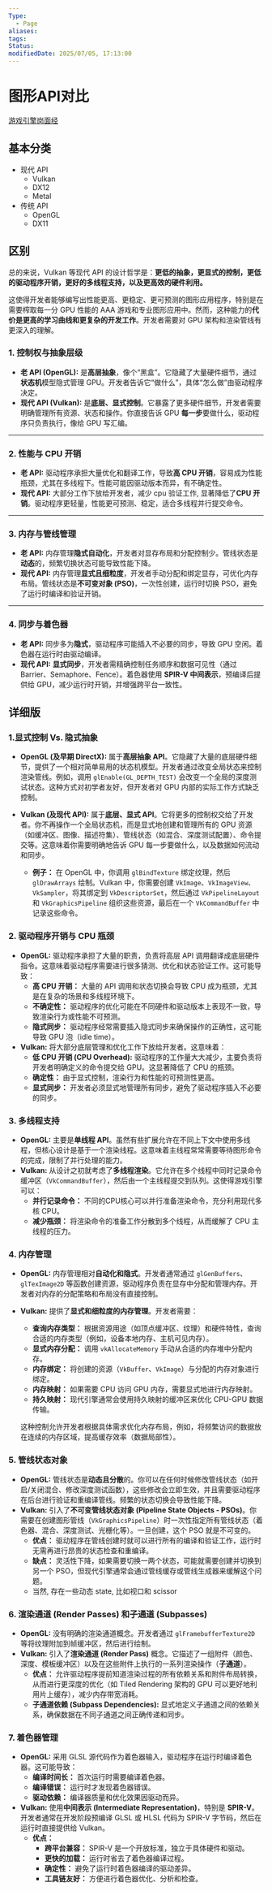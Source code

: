 ```yaml
---
Type:
  - Page
aliases: 
tags: 
Status:
modifiedDate: 2025/07/05, 17:13:00
---
```


# 图形API对比

[游戏引擎岗面经](游戏引擎岗面经.md)

## 基本分类

- 现代 API
	- Vulkan
	- DX12
	- Metal
- 传统 API
	- OpenGL
	- DX11

## 区别

总的来说，Vulkan 等现代 API 的设计哲学是：**更低的抽象，更显式的控制，更低的驱动程序开销，更好的多线程支持，以及更高效的硬件利用。**

这使得开发者能够编写出性能更高、更稳定、更可预测的图形应用程序，特别是在需要榨取每一分 GPU 性能的 AAA 游戏和专业图形应用中。然而，这种能力的**代价是更高的学习曲线和更复杂的开发工作**。开发者需要对 GPU 架构和渲染管线有更深入的理解。

### 1. 控制权与抽象层级

- **老 API (OpenGL):** 是**高层抽象**，像个“黑盒”。它隐藏了大量硬件细节，通过**状态机**模型隐式管理 GPU。开发者告诉它“做什么”，具体“怎么做”由驱动程序决定。
- **现代 API (Vulkan):** 是**底层、显式控制**。它暴露了更多硬件细节，开发者需要明确管理所有资源、状态和操作。你直接告诉 GPU **每一步**要做什么，驱动程序只负责执行，像给 GPU 写汇编。

---

### 2. 性能与 CPU 开销

- **老 API:** 驱动程序承担大量优化和翻译工作，导致**高 CPU 开销**，容易成为性能瓶颈，尤其在多线程下。性能可能因驱动版本而异，有不确定性。
- **现代 API:** 大部分工作下放给开发者，减少 cpu 验证工作, 显著降低了**CPU 开销**。驱动程序更轻量，性能更可预测、稳定，适合多线程并行提交命令。

---

### 3. 内存与管线管理

- **老 API:** 内存管理**隐式自动化**，开发者对显存布局和分配控制少。管线状态是**动态**的，频繁切换状态可能导致性能下降。
- **现代 API:** 内存管理**显式且细粒度**，开发者手动分配和绑定显存，可优化内存布局。管线状态是**不可变对象 (PSO)**，一次性创建，运行时切换 PSO，避免了运行时编译和验证开销。

---

### 4. 同步与着色器

- **老 API:** 同步多为**隐式**，驱动程序可能插入不必要的同步，导致 GPU 空闲。着色器在运行时由驱动编译。
- **现代 API:** **显式同步**，开发者需精确控制任务顺序和数据可见性（通过 Barrier、Semaphore、Fence）。着色器使用 **SPIR-V 中间表示**，预编译后提供给 GPU，减少运行时开销，并增强跨平台一致性。

## 详细版

### 1.显式控制 Vs. 隐式抽象

- **OpenGL (及早期 DirectX):** 属于**高层抽象 API**。它隐藏了大量的底层硬件细节，提供了一个相对简单易用的状态机模型。开发者通过改变全局状态来控制渲染管线。例如，调用 `glEnable(GL_DEPTH_TEST)` 会改变一个全局的深度测试状态。这种方式对初学者友好，但开发者对 GPU 内部的实际工作方式缺乏控制。
    
- **Vulkan (及现代 API):** 属于**底层、显式 API**。它将更多的控制权交给了开发者。你不再操作一个全局状态机，而是显式地创建和管理所有的 GPU 资源（如缓冲区、图像、描述符集）、管线状态（如混合、深度测试配置）、命令提交等。这意味着你需要明确地告诉 GPU 每一步要做什么，以及数据如何流动和同步。
    
    - **例子：** 在 OpenGL 中，你调用 `glBindTexture` 绑定纹理，然后 `glDrawArrays` 绘制。Vulkan 中，你需要创建 `VkImage`、`VkImageView`、`VkSampler`，将其绑定到 `VkDescriptorSet`，然后通过 `VkPipelineLayout` 和 `VkGraphicsPipeline` 组织这些资源，最后在一个 `VkCommandBuffer` 中记录这些命令。

### 2. 驱动程序开销与 CPU 瓶颈

- **OpenGL:** 驱动程序承担了大量的职责，负责将高层 API 调用翻译成底层硬件指令。这意味着驱动程序需要进行很多猜测、优化和状态验证工作。这可能导致：
    - **高 CPU 开销：** 大量的 API 调用和状态切换会导致 CPU 成为瓶颈，尤其是在复杂的场景和多线程环境下。
    - **不确定性：** 驱动程序的优化可能在不同硬件和驱动版本上表现不一致，导致渲染行为或性能不可预测。
    - **隐式同步：** 驱动程序经常需要插入隐式同步来确保操作的正确性，这可能导致 GPU 泡（idle time）。
- **Vulkan:** 将大部分底层管理和优化工作下放给开发者。这意味着：
    - **低 CPU 开销 (CPU Overhead):** 驱动程序的工作量大大减少，主要负责将开发者明确定义的命令提交给 GPU。这显著降低了 CPU 的瓶颈。
    - **确定性：** 由于显式控制，渲染行为和性能的可预测性更高。
    - **显式同步：** 开发者必须显式地管理所有同步，避免了驱动程序插入不必要的同步。

### 3. 多线程支持

- **OpenGL:** 主要是**单线程 API**。虽然有些扩展允许在不同上下文中使用多线程，但核心设计是基于一个渲染线程。这意味着主线程常常需要等待图形命令的完成，限制了并行处理的能力。
- **Vulkan:** 从设计之初就考虑了**多线程渲染**。它允许在多个线程中同时记录命令缓冲区（`VkCommandBuffer`），然后由一个主线程提交到队列。这使得游戏引擎可以：
    - **并行记录命令：** 不同的CPU核心可以并行准备渲染命令，充分利用现代多核 CPU。
    - **减少瓶颈：** 将渲染命令的准备工作分散到多个线程，从而缓解了 CPU 主线程的压力。

### 4. 内存管理

- **OpenGL:** 内存管理相对**自动化和隐式**。开发者通常通过 `glGenBuffers`、`glTexImage2D` 等函数创建资源，驱动程序负责在显存中分配和管理内存。开发者对内存的分配策略和布局没有直接控制。
    
- **Vulkan:** 提供了**显式和细粒度的内存管理**。开发者需要：
    
    - **查询内存类型：** 根据资源用途（如顶点缓冲区、纹理）和硬件特性，查询合适的内存类型（例如，设备本地内存、主机可见内存）。
    - **显式内存分配：** 调用 `vkAllocateMemory` 手动从合适的内存堆中分配内存。
    - **内存绑定：** 将创建的资源（`VkBuffer`、`VkImage`）与分配的内存对象进行绑定。
    - **内存映射：** 如果需要 CPU 访问 GPU 内存，需要显式地进行内存映射。
    - **持久映射：** 现代引擎通常会使用持久映射的缓冲区来优化 CPU-GPU 数据传输。
    
    这种控制允许开发者根据具体需求优化内存布局，例如，将频繁访问的数据放在连续的内存区域，提高缓存效率（数据局部性）。

### 5. 管线状态对象

- **OpenGL:** 管线状态是**动态且分散**的。你可以在任何时候修改管线状态（如开启/关闭混合、修改深度测试函数），这些修改会立即生效，并且需要驱动程序在后台进行验证和重编译管线。频繁的状态切换会导致性能下降。
- **Vulkan:** 引入了**不可变管线状态对象 (Pipeline State Objects - PSOs)**。你需要在创建图形管线（`VkGraphicsPipeline`）时一次性指定所有管线状态（着色器、混合、深度测试、光栅化等）。一旦创建，这个 PSO 就是不可变的。
    - **优点：** 驱动程序在管线创建时就可以进行所有的编译和验证工作，运行时无需再进行昂贵的状态检查和重编译。
    - **缺点：** 灵活性下降，如果需要切换一两个状态，可能就需要创建并切换到另一个 PSO，但现代引擎通常会通过管线缓存或管线生成器来缓解这个问题。
    - 当然, 存在一些动态 state, 比如视口和 scissor

### 6. 渲染通道 (Render Passes) 和子通道 (Subpasses)

- **OpenGL:** 没有明确的渲染通道概念。开发者通过 `glFramebufferTexture2D` 等将纹理附加到帧缓冲区，然后进行绘制。
- **Vulkan:** 引入了**渲染通道 (Render Pass)** 概念。它描述了一组附件（颜色、深度、模板缓冲区）以及在这些附件上执行的一系列渲染操作（**子通道**）。
    - **优点：** 允许驱动程序提前知道渲染过程的所有依赖关系和附件布局转换，从而进行更深度的优化（如 Tiled Rendering 架构的 GPU 可以更好地利用片上缓存），减少内存带宽消耗。
    - **子通道依赖 (Subpass Dependencies):** 显式地定义子通道之间的依赖关系，确保数据在不同子通道之间正确传递和同步。

### 7. 着色器管理

- **OpenGL:** 采用 GLSL 源代码作为着色器输入，驱动程序在运行时编译着色器。这可能导致：
    - **编译时间长：** 首次运行时需要编译着色器。
    - **编译错误：** 运行时才发现着色器错误。
    - **驱动依赖：** 编译器质量和优化效果因驱动而异。
- **Vulkan:** 使用**中间表示 (Intermediate Representation)**，特别是 **SPIR-V**。开发者通常在开发阶段预编译 GLSL 或 HLSL 代码为 SPIR-V 字节码，然后在运行时直接提供给 Vulkan。
    - **优点：**
        - **跨平台兼容：** SPIR-V 是一个开放标准，独立于具体硬件和驱动。
        - **更快的加载：** 运行时省去了着色器编译过程。
        - **确定性：** 避免了运行时着色器编译的驱动差异。
        - **工具链友好：** 方便进行着色器优化、分析和检查。
